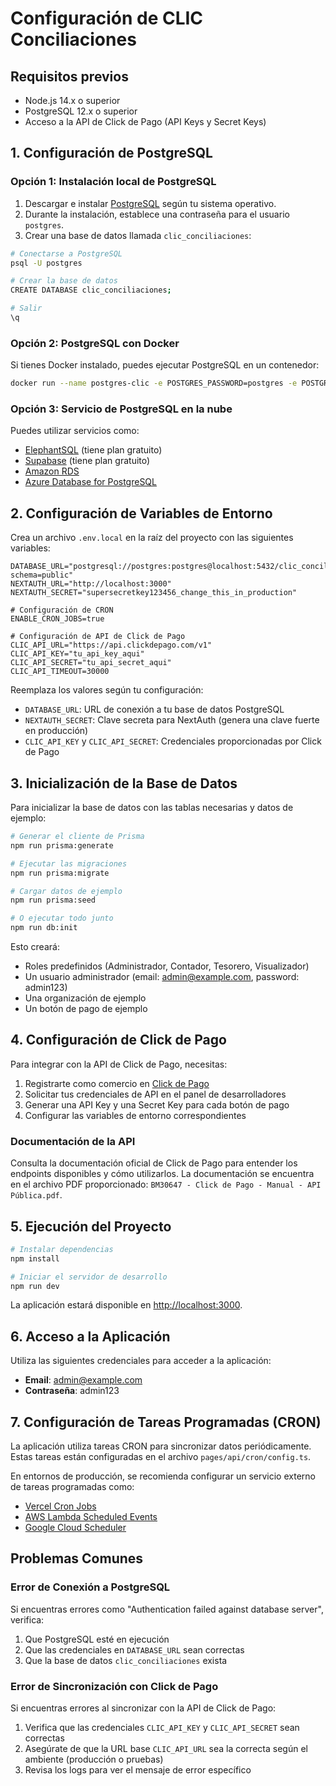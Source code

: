 # Configuración de CLIC Conciliaciones

## Requisitos previos

- Node.js 14.x o superior
- PostgreSQL 12.x o superior
- Acceso a la API de Click de Pago (API Keys y Secret Keys)

## 1. Configuración de PostgreSQL

### Opción 1: Instalación local de PostgreSQL

1. Descargar e instalar [PostgreSQL](https://www.postgresql.org/download/) según tu sistema operativo.
2. Durante la instalación, establece una contraseña para el usuario `postgres`.
3. Crear una base de datos llamada `clic_conciliaciones`:

```bash
# Conectarse a PostgreSQL
psql -U postgres

# Crear la base de datos
CREATE DATABASE clic_conciliaciones;

# Salir
\q
```

### Opción 2: PostgreSQL con Docker

Si tienes Docker instalado, puedes ejecutar PostgreSQL en un contenedor:

```bash
docker run --name postgres-clic -e POSTGRES_PASSWORD=postgres -e POSTGRES_USER=postgres -e POSTGRES_DB=clic_conciliaciones -p 5432:5432 -d postgres:14
```

### Opción 3: Servicio de PostgreSQL en la nube

Puedes utilizar servicios como:

- [ElephantSQL](https://www.elephantsql.com/) (tiene plan gratuito)
- [Supabase](https://supabase.com/) (tiene plan gratuito)
- [Amazon RDS](https://aws.amazon.com/rds/postgresql/)
- [Azure Database for PostgreSQL](https://azure.microsoft.com/en-us/services/postgresql/)

## 2. Configuración de Variables de Entorno

Crea un archivo `.env.local` en la raíz del proyecto con las siguientes variables:

```
DATABASE_URL="postgresql://postgres:postgres@localhost:5432/clic_conciliaciones?schema=public"
NEXTAUTH_URL="http://localhost:3000"
NEXTAUTH_SECRET="supersecretkey123456_change_this_in_production"

# Configuración de CRON
ENABLE_CRON_JOBS=true

# Configuración de API de Click de Pago
CLIC_API_URL="https://api.clickdepago.com/v1"
CLIC_API_KEY="tu_api_key_aqui"
CLIC_API_SECRET="tu_api_secret_aqui"
CLIC_API_TIMEOUT=30000
```

Reemplaza los valores según tu configuración:

- `DATABASE_URL`: URL de conexión a tu base de datos PostgreSQL
- `NEXTAUTH_SECRET`: Clave secreta para NextAuth (genera una clave fuerte en producción)
- `CLIC_API_KEY` y `CLIC_API_SECRET`: Credenciales proporcionadas por Click de Pago

## 3. Inicialización de la Base de Datos

Para inicializar la base de datos con las tablas necesarias y datos de ejemplo:

```bash
# Generar el cliente de Prisma
npm run prisma:generate

# Ejecutar las migraciones
npm run prisma:migrate

# Cargar datos de ejemplo
npm run prisma:seed

# O ejecutar todo junto
npm run db:init
```

Esto creará:
- Roles predefinidos (Administrador, Contador, Tesorero, Visualizador)
- Un usuario administrador (email: admin@example.com, password: admin123)
- Una organización de ejemplo
- Un botón de pago de ejemplo

## 4. Configuración de Click de Pago

Para integrar con la API de Click de Pago, necesitas:

1. Registrarte como comercio en [Click de Pago](https://clickdepago.com)
2. Solicitar tus credenciales de API en el panel de desarrolladores
3. Generar una API Key y una Secret Key para cada botón de pago
4. Configurar las variables de entorno correspondientes

### Documentación de la API

Consulta la documentación oficial de Click de Pago para entender los endpoints disponibles y cómo utilizarlos. La documentación se encuentra en el archivo PDF proporcionado: `BM30647 - Click de Pago - Manual - API Pública.pdf`.

## 5. Ejecución del Proyecto

```bash
# Instalar dependencias
npm install

# Iniciar el servidor de desarrollo
npm run dev
```

La aplicación estará disponible en [http://localhost:3000](http://localhost:3000).

## 6. Acceso a la Aplicación

Utiliza las siguientes credenciales para acceder a la aplicación:

- **Email**: admin@example.com
- **Contraseña**: admin123

## 7. Configuración de Tareas Programadas (CRON)

La aplicación utiliza tareas CRON para sincronizar datos periódicamente. Estas tareas están configuradas en el archivo `pages/api/cron/config.ts`.

En entornos de producción, se recomienda configurar un servicio externo de tareas programadas como:

- [Vercel Cron Jobs](https://vercel.com/docs/cron-jobs)
- [AWS Lambda Scheduled Events](https://docs.aws.amazon.com/lambda/latest/dg/with-scheduled-events.html)
- [Google Cloud Scheduler](https://cloud.google.com/scheduler)

## Problemas Comunes

### Error de Conexión a PostgreSQL

Si encuentras errores como "Authentication failed against database server", verifica:

1. Que PostgreSQL esté en ejecución
2. Que las credenciales en `DATABASE_URL` sean correctas
3. Que la base de datos `clic_conciliaciones` exista

### Error de Sincronización con Click de Pago

Si encuentras errores al sincronizar con la API de Click de Pago:

1. Verifica que las credenciales `CLIC_API_KEY` y `CLIC_API_SECRET` sean correctas
2. Asegúrate de que la URL base `CLIC_API_URL` sea la correcta según el ambiente (producción o pruebas)
3. Revisa los logs para ver el mensaje de error específico 
